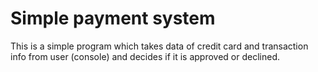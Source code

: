 # Simple payment system

This is a simple program which takes data of credit card and transaction info from user (console) and decides if it is approved or declined.

